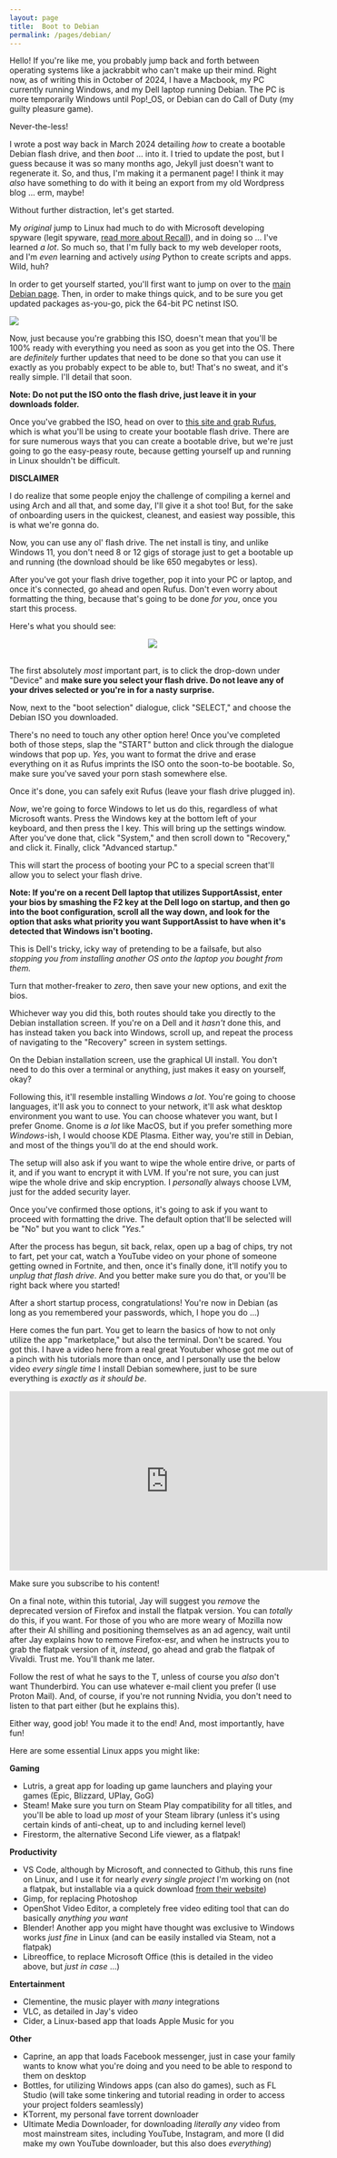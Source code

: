 ```yaml
---
layout: page
title:  Boot to Debian
permalink: /pages/debian/
---
```


Hello! If you're like me, you probably jump back and forth between operating systems like a jackrabbit who can't make up their mind. Right now, as of writing this in October of 2024, I have a Macbook, my PC currently running Windows, and my Dell laptop running Debian. The PC is more temporarily Windows until Pop!_OS, or Debian can do Call of Duty (my guilty pleasure game).

Never-the-less!

I wrote a post way back in March 2024 detailing *how* to create a bootable Debian flash drive, and then *boot* ... into it. I tried to update the post, but I guess because it was so many months ago, Jekyll just doesn't want to regenerate it. So, and thus, I'm making it a permanent page! I think it may *also* have something to do with it being an export from my old Wordpress blog ... erm, maybe!

Without further distraction, let's get started.

My *original* jump to Linux had much to do with Microsoft developing spyware (legit spyware, <a href="https://www.geekwire.com/2024/microsoft-updates-recall-feature-after-security-and-privacy-backlash/" target="_blank">read more about Recall</a>), and in doing so ... I've learned *a lot*. So much so, that I'm fully back to my web developer roots, and I'm *even* learning and actively *using* Python to create scripts and apps. Wild, huh?

In order to get yourself started, you'll first want to jump on over to the <a href="https://www.debian.org/distrib/" target="_blank">main Debian page</a>. Then, in order to make things quick, and to be sure you get updated packages as-you-go, pick the 64-bit PC netinst ISO.

<img class="img-wrap" src="/img/debian-page/ISO.png">

Now, just because you're grabbing this ISO, doesn't mean that you'll be 100% ready with everything you need as soon as you get into the OS. There are *definitely* further updates that need to be done so that you can use it exactly as you probably expect to be able to, but! That's no sweat, and it's really simple. I'll detail that soon.

**Note: Do not put the ISO onto the flash drive, just leave it in your downloads folder.**

Once you've grabbed the ISO, head on over to <a href="https://rufus.ie/en/" target="_blank">this site and grab Rufus</a>, which is what you'll be using to create your bootable flash drive. There are for sure numerous ways that you can create a bootable drive, but we're just going to go the easy-peasy route, because getting yourself up and running in Linux shouldn't be difficult. 

**DISCLAIMER**

I do realize that some people enjoy the challenge of compiling a kernel and using Arch and all that, and some day, I'll give it a shot too! But, for the sake of onboarding users in the quickest, cleanest, and easiest way possible, this is what we're gonna do.

Now, you can use any ol' flash drive. The net install is tiny, and unlike Windows 11, you don't need 8 or 12 gigs of storage just to get a bootable up and running (the download should be like 650 megabytes or less).

After you've got your flash drive together, pop it into your PC or laptop, and once it's connected, go ahead and open Rufus. Don't even worry about formatting the thing, because that's going to be done *for you*, once you start this process.

Here's what you should see:

<center>
<img class="img-wrap" src="/img/debian-page/rufus.png">
</center>
<br />

The first absolutely *most* important part, is to click the drop-down under "Device" and **make sure you select your flash drive. Do not leave any of your drives selected or you're in for a nasty surprise.**

Now, next to the "boot selection" dialogue, click "SELECT," and choose the Debian ISO you downloaded.

There's no need to touch any other option here! Once you've completed both of those steps, slap the "START" button and click through the dialogue windows that pop up. *Yes*, you want to format the drive and erase everything on it as Rufus imprints the ISO onto the soon-to-be bootable. So, make sure you've saved your porn stash somewhere else.

Once it's done, you can safely exit Rufus (leave your flash drive plugged in).

*Now*, we're going to force Windows to let us do this, regardless of what Microsoft wants. Press the Windows key at the bottom left of your keyboard, and then press the I key. This will bring up the settings window. After you've done that, click "System," and then scroll down to "Recovery," and click it. Finally, click "Advanced startup."

This will start the process of booting your PC to a special screen that'll allow you to select your flash drive.

**Note: If you're on a recent Dell laptop that utilizes SupportAssist, enter your bios by smashing the F2 key at the Dell logo on startup, and then go into the boot configuration, scroll all the way down, and look for the option that asks what priority you want SupportAssist to have when it's detected that Windows isn't booting.** 

This is Dell's tricky, icky way of pretending to be a failsafe, but also *stopping you from installing another OS onto the laptop you bought from them.*

Turn that mother-freaker to *zero*, then save your new options, and exit the bios.

Whichever way you did this, both routes should take you directly to the Debian installation screen. If you're on a Dell and it *hasn't* done this, and has instead taken you back into Windows, scroll up, and repeat the process of navigating to the "Recovery" screen in system settings.

On the Debian installation screen, use the graphical UI install. You don't need to do this over a terminal or anything, just makes it easy on yourself, okay?

Following this, it'll resemble installing Windows *a lot*. You're going to choose languages, it'll ask you to connect to your network, it'll ask what desktop environment you want to use. You can choose whatever you want, but I prefer Gnome. Gnome is *a lot* like MacOS, but if you prefer something more *Windows*-ish, I would choose KDE Plasma. Either way, you're still in Debian, and most of the things you'll do at the end should work.

The setup will also ask if you want to wipe the whole entire drive, or parts of it, and if you want to encrypt it with LVM. If you're not sure, you can just wipe the whole drive and skip encryption. I *personally* always choose LVM, just for the added security layer.

Once you've confirmed those options, it's going to ask if you want to proceed with formatting the drive. The default option that'll be selected will be "No" but you want to click *"Yes."*

After the process has begun, sit back, relax, open up a bag of chips, try not to fart, pet your cat, watch a YouTube video on your phone of someone getting owned in Fortnite, and then, once it's finally done, it'll notify you to *unplug that flash drive*. And you better make sure you do that, or you'll be right back where you started!

After a short startup process, congratulations! You're now in Debian (as long as you remembered your passwords, which, I hope you do ...)

Here comes the fun part. You get to learn the basics of how to not only utilize the app "marketplace," but also the terminal. Don't be scared. You got this. I have a video here from a real great Youtuber whose got me out of a pinch with his tutorials more than once, and I personally use the below video *every single time* I install Debian somewhere, just to be sure everything is *exactly as it should be*.

<iframe width="560" height="315" src="https://www.youtube.com/embed/K72XJHurdUY?si=IDpoHOOJ1sSrjSvd" title="YouTube video player" frameborder="0" allow="accelerometer; autoplay; clipboard-write; encrypted-media; gyroscope; picture-in-picture; web-share" referrerpolicy="strict-origin-when-cross-origin" allowfullscreen></iframe>

Make sure you subscribe to his content!

On a final note, within this tutorial, Jay will suggest you *remove* the deprecated version of Firefox and install the flatpak version. You can *totally* do this, if you want. For those of you who are more weary of Mozilla now after their AI shilling and positioning themselves as an ad agency, wait until after Jay explains how to remove Firefox-esr, and when he instructs you to grab the flatpak version of it, *instead*, go ahead and grab the flatpak of Vivaldi. Trust me. You'll thank me later.

Follow the rest of what he says to the T, unless of course you *also* don't want Thunderbird. You can use whatever e-mail client you prefer (I use Proton Mail). And, of course, if you're not running Nvidia, you don't need to listen to that part either (but he explains this).

Either way, good job! You made it to the end! And, most importantly, have fun!

Here are some essential Linux apps you might like:

**Gaming**
- Lutris, a great app for loading up game launchers and playing your games (Epic, Blizzard, UPlay, GoG)
- Steam! Make sure you turn on Steam Play compatibility for all titles, and you'll be able to load up *most* of your Steam library (unless it's using certain kinds of anti-cheat, up to and including kernel level)
- Firestorm, the alternative Second Life viewer, as a flatpak!

**Productivity**
- VS Code, although by Microsoft, and connected to Github, this runs fine on Linux, and I use it for nearly *every single project* I'm working on (not a flatpak, but installable via a quick download <a href="https://code.visualstudio.com/Download" target="_blank">from their website</a>)
- Gimp, for replacing Photoshop
- OpenShot Video Editor, a completely free video editing tool that can do basically *anything you want*
- Blender! Another app you might have thought was exclusive to Windows works *just fine* in Linux (and can be easily installed via Steam, not a flatpak)
- Libreoffice, to replace Microsoft Office (this is detailed in the video above, but *just in case* ...)

**Entertainment**
- Clementine, the music player with *many* integrations
- VLC, as detailed in Jay's video
- Cider, a Linux-based app that loads Apple Music for you

**Other**
- Caprine, an app that loads Facebook messenger, just in case your family wants to know what you're doing and you need to be able to respond to them on desktop
- Bottles, for utilizing Windows apps (can also do games), such as FL Studio (will take some tinkering and tutorial reading in order to access your project folders seamlessly)
- KTorrent, my personal fave torrent downloader
- Ultimate Media Downloader, for downloading *literally any* video from most mainstream sites, including YouTube, Instagram, and more (I did make my own YouTube downloader, but this also does *everything*)